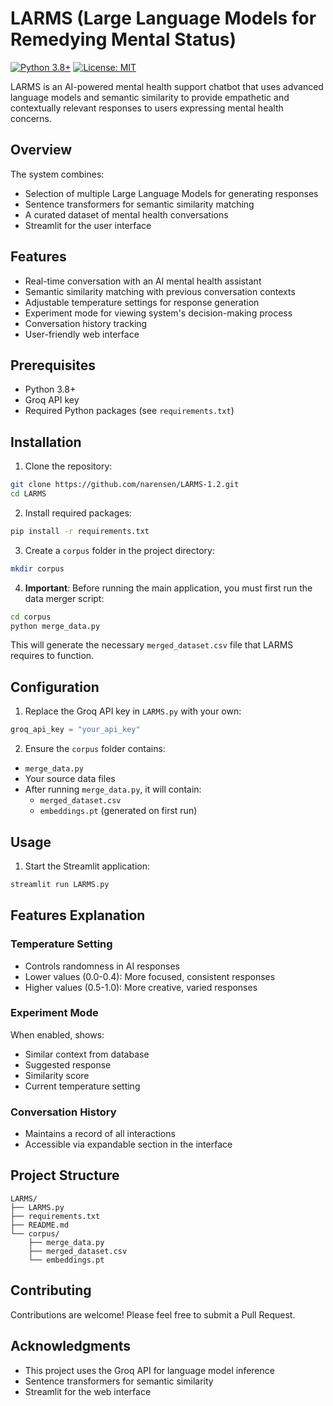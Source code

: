 # LARMS (Large Language Models for Remedying Mental Status)
[![Python 3.8+](https://img.shields.io/badge/python-3.8+-blue.svg)](https://www.python.org/downloads/release/python-380/)
[![License: MIT](https://img.shields.io/badge/License-MIT-yellow.svg)](https://opensource.org/licenses/MIT)

LARMS is an AI-powered mental health support chatbot that uses advanced language models and semantic similarity to provide empathetic and contextually relevant responses to users expressing mental health concerns.

## Overview

The system combines:
- Selection of multiple Large Language Models for generating responses
- Sentence transformers for semantic similarity matching
- A curated dataset of mental health conversations
- Streamlit for the user interface

## Features

- Real-time conversation with an AI mental health assistant
- Semantic similarity matching with previous conversation contexts
- Adjustable temperature settings for response generation
- Experiment mode for viewing system's decision-making process
- Conversation history tracking
- User-friendly web interface

## Prerequisites

- Python 3.8+
- Groq API key
- Required Python packages (see `requirements.txt`)

## Installation

1. Clone the repository:
```bash
git clone https://github.com/narensen/LARMS-1.2.git
cd LARMS
```

2. Install required packages:
```bash
pip install -r requirements.txt
```

3. Create a `corpus` folder in the project directory:
```bash
mkdir corpus
```

4. **Important**: Before running the main application, you must first run the data merger script:
```bash
cd corpus
python merge_data.py
```
This will generate the necessary `merged_dataset.csv` file that LARMS requires to function.

## Configuration

1. Replace the Groq API key in `LARMS.py` with your own:
```python
groq_api_key = "your_api_key"
```

2. Ensure the `corpus` folder contains:
- `merge_data.py`
- Your source data files
- After running `merge_data.py`, it will contain:
  - `merged_dataset.csv`
  - `embeddings.pt` (generated on first run)

## Usage

1. Start the Streamlit application:
```bash
streamlit run LARMS.py
```

## Features Explanation

### Temperature Setting
- Controls randomness in AI responses
- Lower values (0.0-0.4): More focused, consistent responses
- Higher values (0.5-1.0): More creative, varied responses

### Experiment Mode
When enabled, shows:
- Similar context from database
- Suggested response
- Similarity score
- Current temperature setting

### Conversation History
- Maintains a record of all interactions
- Accessible via expandable section in the interface

## Project Structure

```
LARMS/
├── LARMS.py              
├── requirements.txt      
├── README.md            
└── corpus/
    ├── merge_data.py    
    ├── merged_dataset.csv 
    └── embeddings.pt    
```

## Contributing

Contributions are welcome! Please feel free to submit a Pull Request.


## Acknowledgments

- This project uses the Groq API for language model inference
- Sentence transformers for semantic similarity
- Streamlit for the web interface
